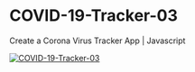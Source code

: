 # COVID-19-Tracker-03
Create a Corona Virus Tracker App | Javascript

[![COVID-19-Tracker-03](https://img.youtube.com/vi/vhtiFHxNrrM/0.jpg)](https://www.youtube.com/watch?v=vhtiFHxNrrM)
